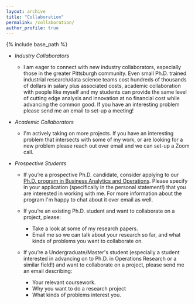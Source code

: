 ```yaml
---
layout: archive
title: "Collaboration"
permalink: /collaboration/
author_profile: true
---
```


{% include base_path %}
* *Industry Collaborators*
  * I am eager to connect with new industry collaborators, especially those in the greater Pittsburgh community. Even small Ph.D. trained industrial research/data science teams cost hundreds of thousands of dollars in salary plus associated costs, academic collaboration with people like myself and my students can provide the same level of cutting edge analysis and innovation at no financial cost while advancing the common good. If you have an interesting problem please send me an email to set-up a meeting!

* *Academic Collaborators*
  * I'm actively taking on more projects. If you have an interesting problem that intersects with some of my work, or are looking for a new problem please reach out over email and we can set-up a Zoom call.
  
* *Prospective Students*
  * If you’re a prospective Ph.D. candidate, consider applying to our [Ph.D. program in Business Analytics and Operations](https://business.pitt.edu/phd/phd-in-business-analytics-and-operations/). Please specify in your application (specifically in the personal statement!) that you are interested in working with me. For more information about the program I'm happy to chat about it over email as well.


  * If you’re an existing Ph.D. student and want to collaborate on a project, please:
    * Take a look at some of my research papers.
    * Email me so we can talk about your research so far, and what kinds of problems you want to collaborate on.

  * If you’re a Undergraduate/Master's student (especially a student interested in advancing on to Ph.D. in Operations Research or a similar field!) and want to collaborate on a project, please send me an email describing:
    * Your relevant coursework.
    * Why you want to do a research project 
    * What kinds of problems interest you.
